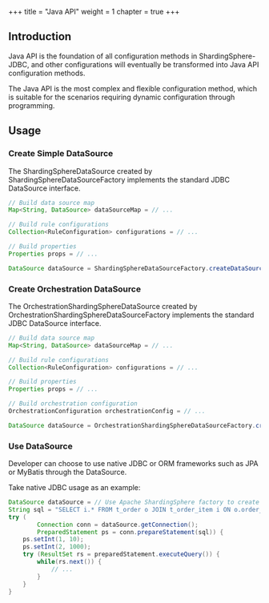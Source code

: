 +++
title = "Java API"
weight = 1
chapter = true
+++

## Introduction

Java API is the foundation of all configuration methods in ShardingSphere-JDBC, 
and other configurations will eventually be transformed into Java API configuration methods.

The Java API is the most complex and flexible configuration method, which is suitable for the scenarios requiring dynamic configuration through programming.

## Usage

### Create Simple DataSource

The ShardingSphereDataSource created by ShardingSphereDataSourceFactory implements the standard JDBC DataSource interface.

```java
// Build data source map
Map<String, DataSource> dataSourceMap = // ...

// Build rule configurations
Collection<RuleConfiguration> configurations = // ...

// Build properties
Properties props = // ...

DataSource dataSource = ShardingSphereDataSourceFactory.createDataSource(dataSourceMap, configurations, props);
```

### Create Orchestration DataSource

The OrchestrationShardingSphereDataSource created by OrchestrationShardingSphereDataSourceFactory implements the standard JDBC DataSource interface.


```java
// Build data source map
Map<String, DataSource> dataSourceMap = // ...

// Build rule configurations
Collection<RuleConfiguration> configurations = // ...

// Build properties
Properties props = // ...

// Build orchestration configuration
OrchestrationConfiguration orchestrationConfig = // ...

DataSource dataSource = OrchestrationShardingSphereDataSourceFactory.createDataSource(dataSourceMap, configurations, props, orchestrationConfig);
```

### Use DataSource

Developer can choose to use native JDBC or ORM frameworks such as JPA or MyBatis through the DataSource.

Take native JDBC usage as an example:

```java
DataSource dataSource = // Use Apache ShardingSphere factory to create DataSource
String sql = "SELECT i.* FROM t_order o JOIN t_order_item i ON o.order_id=i.order_id WHERE o.user_id=? AND o.order_id=?";
try (
        Connection conn = dataSource.getConnection();
        PreparedStatement ps = conn.prepareStatement(sql)) {
    ps.setInt(1, 10);
    ps.setInt(2, 1000);
    try (ResultSet rs = preparedStatement.executeQuery()) {
        while(rs.next()) {
            // ...
        }
    }
}
```
